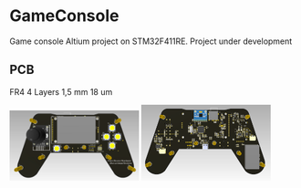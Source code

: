 # GameConsole
Game console Altium project on STM32F411RE. Project under development

## PCB
FR4 4 Layers 1,5 mm 18 um

<img src="https://github.com/sergey12malyshev/GameConsole/blob/master/image/top2.png" width=45% height=45%>

<img src="https://github.com/sergey12malyshev/GameConsole/blob/master/image/boot2.png" width=45% height=45%>
